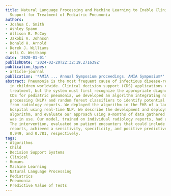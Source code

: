 ```yaml
---
title: Natural Language Processing and Machine Learning to Enable Clinical Decision
  Support for Treatment of Pediatric Pneumonia
authors:
- Joshua C. Smith
- Ashley Spann
- Allison B. McCoy
- Jakobi A. Johnson
- Donald H. Arnold
- Derek J. Williams
- Asli O. Weitkamp
date: '2020-01-01'
publishDate: '2024-02-20T22:32:19.271639Z'
publication_types:
- article-journal
publication: '*AMIA ... Annual Symposium proceedings. AMIA Symposium*'
abstract: Pneumonia is the most frequent cause of infectious disease-related deaths
  in children worldwide. Clinical decision support (CDS) applications can guide appropriate
  treatment, but the system must first recognize the appropriate diagnosis. To enable
  CDS for pediatric pneumonia, we developed an algorithm integrating natural language
  processing (NLP) and random forest classifiers to identify potential pediatric pneumonia
  from radiology reports. We deployed the algorithm in the EHR of a large children's
  hospital using real-time NLP. We describe the development and deployment of the
  algorithm, and evaluate our approach using 9-months of data gathered while the system
  was in use. Our model, trained on individual radiology reports, had an AUC of 0.954.
  The intervention, evaluated on patient encounters that could include multiple radiology
  reports, achieved a sensitivity, specificity, and positive predictive value of0.899,
  0.949, and 0.781, respectively.
tags:
- Algorithms
- Child
- Decision Support Systems
- Clinical
- Humans
- Machine Learning
- Natural Language Processing
- Pediatrics
- Pneumonia
- Predictive Value of Tests
---
```

